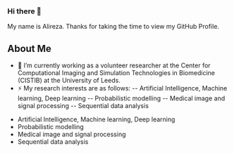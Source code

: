 ### Hi there 👋

<!--
**ahokmabadi/ahokmabadi** is a ✨ _special_ ✨ repository because its `README.md` (this file) appears on your GitHub profile.

Here are some ideas to get you started:

- 🔭 I’m currently working on ...
- 🌱 I’m currently learning ...
- 👯 I’m looking to collaborate on ...
- 🤔 I’m looking for help with ...
- 💬 Ask me about ...
- 📫 How to reach me: ...
- 😄 Pronouns: ...
- ⚡ Fun fact: ...
-->


<div size='20px'> My name is Alireza. Thanks for taking the time to view my GitHub Profile.
  </div>

<h2> About Me </h2>

- 🔭 I’m currently working as a volunteer researcher at the Center for Computational Imaging and Simulation Technologies in Biomedicine (CISTIB) at the University of Leeds.
- ⚡ My research interests are as follows:
-- Artificial Intelligence, Machine learning, Deep learning
-- Probabilistic modelling
-- Medical image and signal processing
-- Sequential data analysis

<ul>
  <li>Artificial Intelligence, Machine learning, Deep learning</li>
  <li>Probabilistic modelling</li>
  <li>Medical image and signal processing</li>
  <li>Sequential data analysis</li>
</ul>
